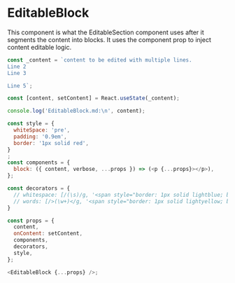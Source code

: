 # EditableBlock

This component is what the EditableSection component uses after it segments the content into blocks. It uses the component prop to inject content editable logic.

```js
const _content = `content to be edited with multiple lines.
Line 2
Line 3

Line 5`;

const [content, setContent] = React.useState(_content);

console.log('EditableBlock.md:\n', content);

const style = {
  whiteSpace: 'pre',
  padding: '0.9em',
  border: '1px solid red',
}
;
const components = {
  block: ({ content, verbose, ...props }) => (<p {...props}></p>),
};

const decorators = {
  // whitespace: [/(\s)/g, '<span style="border: 1px solid lightblue; background: lightblue">$1</span>'],
  // words: [/>(\w+)</g, '<span style="border: 1px solid lightyellow; background: lightyellow">$1</span>'],
}

const props = {
  content,
  onContent: setContent,
  components,
  decorators,
  style,
};

<EditableBlock {...props} />;
```